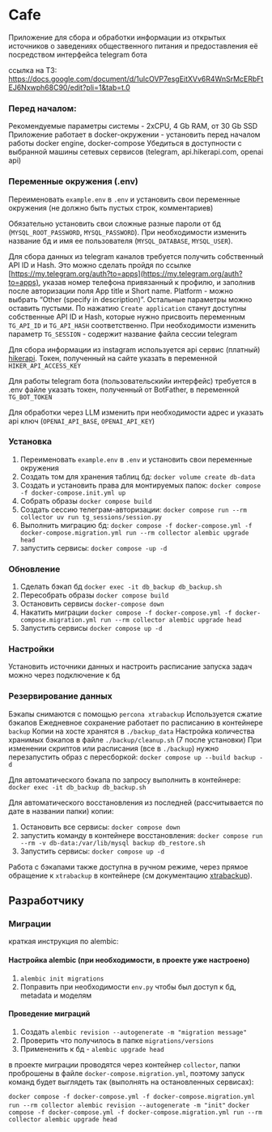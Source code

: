# Cafe
Приложение для сбора и обработки информации из открытых источников о заведениях общественного питания и предоставления её посредством интерфейса telegram бота

ссылка на ТЗ:
https://docs.google.com/document/d/1ulcOVP7esgEitXVv6R4WnSrMcERbFtEJ6Nxwph68C90/edit?pli=1&tab=t.0

### Перед началом:

Рекомендуемые параметры системы - 2xCPU, 4 Gb RAM, от 30 Gb SSD
Приложение работает в docker-окружении - установить перед началом работы docker engine, docker-compose
Убедиться в доступности с выбранной машины сетевых сервисов (telegram, api.hikerapi.com, openai api)

### Переменные окружения (.env)

Переименовать `example.env` в `.env` и установить свои переменные окружения (не должно быть пустых строк, комментариев)

Обязательно установить свои сложные разные пароли от бд (`MYSQL_ROOT_PASSWORD`, `MYSQL_PASSWORD`).
При необходимости изменить название бд и имя ее пользователя (`MYSQL_DATABASE`, `MYSQL_USER`).

Для сбора данных из telegram каналов требуется получить собственный API ID и Hash. Это можно сделать пройдя по ссылке [https://my.telegram.org/auth?to=apps](https://my.telegram.org/auth?to=apps), указав номер телефона привязанный к профилю, и заполнив после авторизации поля App title и Short name. Platform - можно выбрать “Other (specify in description)”. Остальные параметры можно оставить пустыми.
По нажатию `Create application` станут доступны собственные API ID и Hash, которые нужно присвоить переменным `TG_API_ID` и `TG_API_HASH` соответственно.
При необходимости изменить параметр `TG_SESSION` - содержит название файла сессии telegram

Для сбора информации из instagram используется api сервис (платный) [hikerapi](https://hikerapi.com/p/bkXQlaVe). Токен, полученный на сайте указать в переменной `HIKER_API_ACCESS_KEY`

Для работы telegram бота (пользовательскийи интерфейс) требуется в .env файле указать токен, полученный  от BotFather, в переменной `TG_BOT_TOKEN`

Для обработки через LLM изменить при необходимости адрес и указать api ключ (`OPENAI_API_BASE`, `OPENAI_API_KEY`)

### Установка

1. Переименовать `example.env` в `.env` и установить свои переменные окружения
2. Создать том для хранения таблиц бд: `docker volume create db-data`
3. Создать и установить права для монтируемых папок: `docker compose -f docker-compose.init.yml up`
4. Собрать образы `docker compose build`
5. Создать сессию телеграм-авторизации: `docker compose run --rm collector uv run tg_sessions/session.py`
6. Выполнить миграцию бд: `docker compose -f docker-compose.yml -f docker-compose.migration.yml run --rm collector alembic upgrade head`
7. запустить сервисы: `docker compose -up -d`

### Обновление
1. Сделать бэкап бд
`docker exec -it db_backup db_backup.sh`
2. Пересобрать образы 
`docker compose build`
3. Остановить сервисы
`docker-compose down`
4. Накатить миграции 
`docker compose -f docker-compose.yml -f docker-compose.migration.yml run --rm collector alembic upgrade head`
5. Запустить сервисы
`docker compose up -d`

### Настройки
Установить источники данных и настроить расписание запуска задач можно через подключение к бд

### Резервирование данных
Бэкапы снимаются с помощью `percona xtrabackup`
Используется сжатие бэкапов
Ежедневное сохранение работает по расписанию в контейнере `backup`
Копии на хосте хранятся в `./backup_data`
Настройка количества хранимых бэкапов в файле `./backup/cleanup.sh` (7 после установки)
При изменении скриптов или расписания (все в `./backup`) нужно перезапустить образ с пересборкой:
`docker compose up --build backup -d`

Для автоматического бэкапа по запросу выполнить в контейнере: `docker exec -it db_backup db_backup.sh`

Для автоматического восстановления из последней (рассчитывается по дате в названии папки) копии:
1. Остановить все сервисы: `docker compose down`
2. запустить команду в контейнере восстановления: `docker compose run --rm -v db-data:/var/lib/mysql backup db_restore.sh`
3. Запустить сервисы: `docker compose up -d`

Работа с бэкапами также доступна в ручном режиме, через прямое обращение к `xtrabackup` в контейнере (см документацию [xtrabackup](https://docs.percona.com/percona-xtrabackup/8.0/index.html)).

## Разработчику

### Миграции
краткая инструкция по alembic:
#### Настройка alembic (при необходимости, в проекте уже настроено)
1. `alembic init migrations`
2. Поправить при необходимости `env.py` чтобы был доступ к бд, metadata и моделям

#### Проведение миграций
1. Создать
`alembic revision --autogenerate -m "migration message"`
2. Проверить что получилось в папке  `migrations/versions`
3. Примененить к бд -  `alembic upgrade head`

в проекте миграции проводятся через контейнер `collector`, папки проброшены в файле `docker-compose.migration.yml`,
поэтому запуск команд будет выглядеть так (выполнять на остановленных сервисах):

`docker compose -f docker-compose.yml -f docker-compose.migration.yml run --rm collector alembic revision --autogenerate -m "init"`
`docker compose -f docker-compose.yml -f docker-compose.migration.yml run --rm collector alembic upgrade head`




